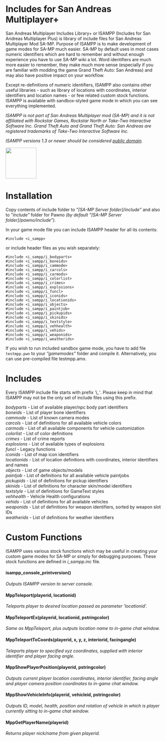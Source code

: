 # Includes for San Andreas Multiplayer+
San Andreas Multiplayer Includes Library+ or ISAMPP (Includes for San Andreas Multiplayer Plus) is library of include files for San Andreas Multiplayer Mod SA-MP. Purpose of ISAMPP is to make development of game modes for SA-MP much easier. SA-MP by default uses in most cases numeric identifiers which are hard to remember and without enough experience you have to use SA-MP wiki a lot. Word identifiers are much more easier to remember, they make much more sense (especially if you are familiar with modding the game Grand Theft Auto: San Andreas) and may also have positive impact on your workflow.

Except re-definitions of numeric identifiers, ISAMPP also contains other useful libraries - such as library of locations with coordinates, interior identifiers and location names - or few related custom stock functions. ISAMPP is available with sandbox-styled game mode in which you can see everything implemented.

*ISAMPP is not part of San Andreas Multiplayer mod (SA-MP) and it is not affiliated with Rockstar Games, Rockstar North or Take-Two Interactive Software Inc.*
*Grand Theft Auto and Grand Theft Auto: San Andreas are registered trademarks of Take-Two Interactive Software Inc.*

*ISAMPP versions 1.3 or newer should be considered [public domain](LICENSE).*

<img src="docs/logo/isampp_logo_250px.png" width="100">

# Installation
Copy contents of include folder to *”[SA-MP Server folder]/include”* and also to *”include”* folder for Pawno *(by default ”[SA-MP Server folder]/pawno/include”)*.

In your game mode file you can include ISAMPP header for all its contents:

```#include <i_sampp>```

or include header files as you wish separately:

```
#include <i_sampp/i_bodyparts>
#include <i_sampp/i_boneids>
#include <i_sampp/i_cammode>
#include <i_sampp/i_carcols>
#include <i_sampp/i_carmods>
#include <i_sampp/i_colorlist>
#include <i_sampp/i_crimes>
#include <i_sampp/i_explosions>
#include <i_sampp/i_funcl>
#include <i_sampp/i_iconids>
#include <i_sampp/i_locationids>
#include <i_sampp/i_objects>
#include <i_sampp/i_paintjob>
#include <i_sampp/i_pickupids>
#include <i_sampp/i_skinids>
#include <i_sampp/i_textstyle>
#include <i_sampp/i_vehhealth>
#include <i_sampp/i_vehids>
#include <i_sampp/i_weaponids>
#include <i_sampp/i_weatherids>
```

If you wish to run included sandbox game mode, you have to add file ```testmpp.pwn``` to your *”gamemodes”* folder and compile it.
Alternatively, you can use pre-compiled file testmpp.amx.

# Includes

Every ISAMPP include file starts with prefix *'i_'*. Please keep in mind that ISAMPP may not be the only set of include files using this prefix.

*bodyparts* - List of available player/npc body part identifiers</br>
*boneids* - List of player bone identifiers</br>
*cammode* - List of known camera modes</br>
*carcols* - List of definitions for all available vehicle colors</br>
*carmods* - List of all available components for vehicle customization</br>
*colorlist* - List of color definitions</br>
*crimes* - List of crime reports</br>
*explosions* - List of available types of explosions</br>
*funcl* - Legacy functions</br>
*iconids* - List of map icon identifiers</br>
*locationids* - List of location definitions with coordinates, interior identifiers and names</br>
*objects* - List of game objects/models</br>
*paintjob* - List of definitions for all available vehicle paintjobs</br>
*pickupids* - List of definitions for pickup identifiers</br>
*skinids* - List of definitions for character skin/model identifiers</br>
*textstyle* - List of definitions for GameText styles</br>
*vehhealth* - Vehicle Health configurations</br>
*vehids* - List of definitions for all available vehicles</br>
*weaponids* - List of definitions for weapon identifiers, sorted by weapon slot IDs</br>
*weatherids* - List of definitions for weather identifiers

# Custom Functions

ISAMPP uses various stock functions which may be useful in creating your custom game modes for SA-MP 
or simply for debugging purposes. These stock functions are defined in *i_sampp.inc* file.

#### isampp_console_printversion()
*Outputs ISAMPP version to server console.*

#### MppTeleport(playerid, locationid)
*Teleports player to desired location passed as parameter ’locationid’.*

#### MppTeleportEx(playerid, locationid, pstringcolor)
*Same as MppTeleport, plus outputs location name to in-game chat window.*

#### MppTeleportToCoords(playerid, x, y, z, interiorid, facingangle)
*Teleports player to specified xyz coordinates, supplied with interior identifier and player facing angle.*

#### MppShowPlayerPosition(playerid, pstringcolor)
*Outputs current player location coordinates, interior identifier, facing angle and player camera position coordinates to in-game chat window.*

#### MppShowVehicleInfo(playerid, vehicleid, pstringcolor)
*Outputs ID, model, health, position and rotation of vehicle in which is player currently sitting to in-game chat window.*

#### MppGetPlayerName(playerid)
*Returns player nick/name from given playerid.*
